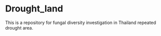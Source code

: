 # Drought_land
This is a repository for fungal diversity investigation in Thailand repeated drought area.
